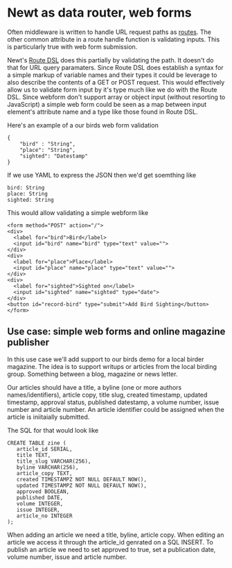 
# Newt as data router, web forms

Often middleware is written to handle URL request paths as [routes](newt-router.md). The other common attribute in a route handle function is validating inputs. This is particularly true with web form submission. 

Newt's [Route DSL](route-dsl.md) does this partially by validating the path. It doesn't do that for URL query paramaters. Since Route DSL does establish a syntax for a simple markup of variable names and their types it could be leverage to also describe the contents of a GET or POST request. This would effectively allow us to validate form input by it's type much like we do with the Route DSL. Since webform don't support array or object input (without resorting to JavaScript) a simple web form could be seen as a map between input element's attribute name and a type like those found in Route DSL.

Here's an example of a our birds web form validation

~~~
{
    "bird" : "String",
    "place": "String",
    "sighted": "Datestamp"
}
~~~

If we use YAML to express the JSON then we'd get soemthing like

~~~
bird: String
place: String
sighted: String
~~~

This would allow validating a simple webform like 

~~~
<form method="POST" action="/">
<div>
  <label for="bird">Bird</label>
  <input id="bird" name="bird" type="text" value="">
</div>
<div>
  <label for="place">Place</label>
  <input id="place" name="place" type="text" value="">
</div>
<div>
  <label for="sighted">Sighted on</label>
  <input id="sighted" name="sighted" type="date">
</div>
<button id="record-bird" type="submit">Add Bird Sighting</button>
</form>
~~~

## Use case: simple web forms and online magazine publisher

In this use case we'll add support to our birds demo for a local birder magazine. The idea is to support writups or articles from the local birding group. Something between a blog, magazine or news letter.

Our articles should have a title, a byline (one or more authors names/identifiers), article copy, title slug, created timestamp, updated timestamp, approval status, published datestamp, a volume number, issue number and article number. An article identifier could be assigned when the article is iniitaially submitted. 

The SQL for that would look like

~~~
CREATE TABLE zine (
   article_id SERIAL,
   title TEXT,
   title_slug VARCHAR(256),
   byline VARCHAR(256),
   article_copy TEXT,
   created TIMESTAMPZ NOT NULL DEFAULT NOW(),
   updated TIMESTAMPZ NOT NULL DEFAULT NOW(),
   approved BOOLEAN,
   published DATE,
   volume INTEGER,
   issue INTEGER,
   article_no INTEGER
);
~~~

When adding an article we need a title, byline, article copy. When editing an article we access it through the article_id genrated on a SQL INSERT. To publish an article we need to set approved to true, set a publication date, volume number, issue and article number.


